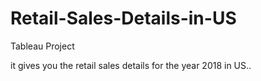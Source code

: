 # Retail-Sales-Details-in-US
Tableau Project

it gives you the retail sales details for the year 2018 in US..
